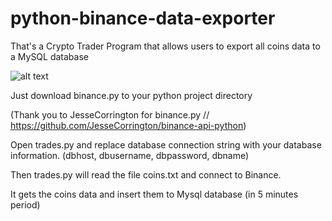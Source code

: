 # python-binance-data-exporter

That's a Crypto Trader Program that allows users to export all coins data to a MySQL database


![alt text](https://raw.githubusercontent.com/goksinenki/python-binance-data-exporter/binance_data_sample.PNG)


Just download binance.py to your python project directory

(Thank you to JesseCorrington for binance.py // https://github.com/JesseCorrington/binance-api-python)

Open trades.py and replace database connection string with your database information. (dbhost, dbusername, dbpassword, dbname)

Then trades.py will read the file coins.txt and connect to Binance.

It gets the coins data and insert them to Mysql database (in 5 minutes period)
